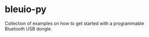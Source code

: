 # bleuio-py
 Collection of examples on how to get started with a programmable Bluetooth USB dongle.
